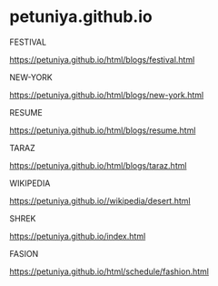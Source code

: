 # petuniya.github.io
FESTIVAL

https://petuniya.github.io/html/blogs/festival.html 

NEW-YORK


https://petuniya.github.io/html/blogs/new-york.html

RESUME

https://petuniya.github.io/html/blogs/resume.html



TARAZ


https://petuniya.github.io/html/blogs/taraz.html



WIKIPEDIA

https://petuniya.github.io//wikipedia/desert.html



SHREK

https://petuniya.github.io/index.html



FASION

https://petuniya.github.io/html/schedule/fashion.html
